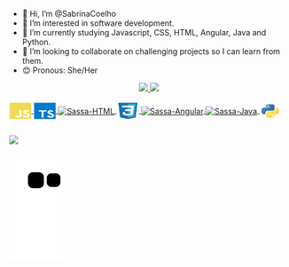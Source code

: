 - 👋 Hi, I’m @SabrinaCoelho
- 👀 I’m interested in software development.
- 🌱 I’m currently studying Javascript, CSS, HTML, Angular, Java and Python.
- 💞️ I’m looking to collaborate on challenging projects so I can learn from them.
- 😊 Pronous: She/Her

<div align="center">
  <a href="https://github.com/rafaballerini">
  <img height="180em" src="https://github-readme-stats.vercel.app/api?username=sabrinacoelho&show_icons=true&theme=dracula&include_all_commits=true&count_private=true"/>
  <img height="180em" src="https://github-readme-stats.vercel.app/api/top-langs/?username=sabrinacoelho&layout=compact&langs_count=7&theme=dracula"/>
</div>
<div style="display: inline_block"><br>
  <img align="center" alt="Sassa-Js" height="30" width="40" src="https://raw.githubusercontent.com/devicons/devicon/master/icons/javascript/javascript-plain.svg">
  <img align="center" alt="Sassa-Ts" height="30" width="40" src="https://raw.githubusercontent.com/devicons/devicon/master/icons/typescript/typescript-plain.svg">
  <img align="center" alt="Sassa-HTML" height="30" width="40" src="https://cdn.jsdelivr.net/gh/devicons/devicon/icons/html5/html5-original.svg" />
  <img align="center" alt="Sassa-CSS" height="30" width="40" src="https://raw.githubusercontent.com/devicons/devicon/master/icons/css3/css3-original.svg">
  <img align="center" alt="Sassa-Angular" height="30" width="40" src="https://cdn.jsdelivr.net/gh/devicons/devicon/icons/angularjs/angularjs-original.svg">
  <img align="center" alt="Sassa-Java" height="30" width="40" src="https://cdn.jsdelivr.net/gh/devicons/devicon/icons/java/java-original-wordmark.svg" />    
  <img align="center" alt="Sassa-Python" height="30" width="40" src="https://raw.githubusercontent.com/devicons/devicon/master/icons/python/python-original.svg">
</div>
  
##

 <div>
   <a href="https://linkedin.com/in/sabrina-coelho-382a511aa" target="_blank"><img src="https://img.shields.io/badge/LinkedIn-0077B5?style=for-the-badge&logo=linkedin&logoColor=white">
</div>
   
![Snake animation](https://github.com/sabrinacoelho/sabrinacoelho/blob/output/github-contribution-grid-snake.svg)

